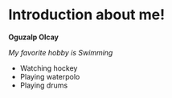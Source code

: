 # Introduction about me!

**Oguzalp Olcay**

*My favorite hobby is Swimming*

- Watching hockey
- Playing waterpolo
- Playing drums
